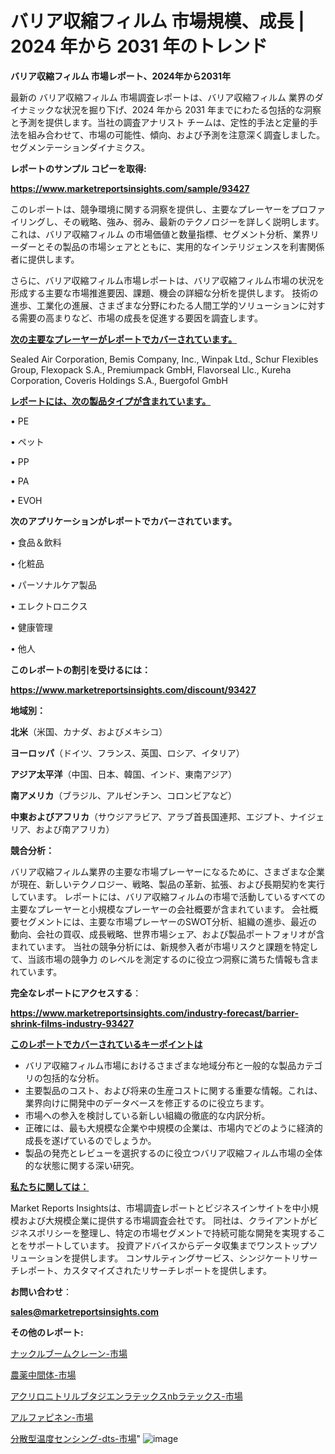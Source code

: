 # バリア収縮フィルム 市場規模、成長 | 2024 年から 2031 年のトレンド

<strong>バリア収縮フィルム 市場レポート、2024年から2031年</strong>

最新の バリア収縮フィルム 市場調査レポートは、バリア収縮フィルム 業界のダイナミックな状況を掘り下げ、2024 年から 2031 年までにわたる包括的な洞察と予測を提供します。当社の調査アナリスト チームは、定性的手法と定量的手法を組み合わせて、市場の可能性、傾向、および予測を注意深く調査しました。 セグメンテーションダイナミクス。



<strong>レポートのサンプル コピーを取得:</strong> <a href=https://www.marketreportsinsights.com/sample/93427>

<strong><u>https://www.marketreportsinsights.com/sample/93427</u></strong></a>

このレポートは、競争環境に関する洞察を提供し、主要なプレーヤーをプロファイリングし、その戦略、強み、弱み、最新のテクノロジーを詳しく説明します。 これは、バリア収縮フィルム の市場価値と数量指標、セグメント分析、業界リーダーとその製品の市場シェアとともに、実用的なインテリジェンスを利害関係者に提供します。

さらに、バリア収縮フィルム市場レポートは、バリア収縮フィルム市場の状況を形成する主要な市場推進要因、課題、機会の詳細な分析を提供します。 技術の進歩、工業化の進展、さまざまな分野にわたる人間工学的ソリューションに対する需要の高まりなど、市場の成長を促進する要因を調査します。



<strong><u>次の主要なプレーヤーがレポートでカバーされています。</u></strong>

Sealed Air Corporation, Bemis Company, Inc., Winpak Ltd., Schur Flexibles Group, Flexopack S.A., Premiumpack GmbH, Flavorseal Llc., Kureha Corporation, Coveris Holdings S.A., Buergofol GmbH



<strong><u><b>レポートには、次の製品タイプが含まれています。</b></u></strong>

• PE

• ペット

• PP

• PA

• EVOH



<strong><b>次のアプリケーションがレポートでカバーされています。</b></strong>

• 食品＆飲料

• 化粧品

• パーソナルケア製品

• エレクトロニクス

• 健康管理

• 他人



<strong><b>このレポートの割引を受けるには：</b></strong><a href=https://www.marketreportsinsights.com/discount/93427>

<strong><u>https://www.marketreportsinsights.com/discount/93427</u></strong></a>



<strong>地域別：</strong>



<strong>北米</strong>（米国、カナダ、およびメキシコ）



<strong>ヨーロッパ</strong>（ドイツ、フランス、英国、ロシア、イタリア）



<strong>アジア太平洋</strong>（中国、日本、韓国、インド、東南アジア）



<strong>南アメリカ</strong>（ブラジル、アルゼンチン、コロンビアなど）



<strong>中東およびアフリカ</strong>（サウジアラビア、アラブ首長国連邦、エジプト、ナイジェリア、および南アフリカ）



<strong>競合分析：</strong>

バリア収縮フィルム業界の主要な市場プレーヤーになるために、さまざまな企業が現在、新しいテクノロジー、戦略、製品の革新、拡張、および長期契約を実行しています。 レポートには、バリア収縮フィルムの市場で活動しているすべての主要なプレーヤーと小規模なプレーヤーの会社概要が含まれています。 会社概要セグメントには、主要な市場プレーヤーのSWOT分析、組織の進歩、最近の動向、会社の買収、成長戦略、世界市場シェア、および製品ポートフォリオが含まれています。 当社の競争分析には、新規参入者が市場リスクと課題を特定して、当該市場の競争力 のレベルを測定するのに役立つ洞察に満ちた情報も含まれています。



<strong>完全なレポートにアクセスする</strong>：

<a href=https://www.marketreportsinsights.com/industry-forecast/barrier-shrink-films-industry-93427>

<strong><u>https://www.marketreportsinsights.com/industry-forecast/barrier-shrink-films-industry-93427</u></strong></a>



<strong><u><b>このレポートでカバーされているキーポイントは</b></u></strong>
<ul>
  <li>バリア収縮フィルム市場におけるさまざまな地域分布と一般的な製品カテゴリの包括的な分析。</li>
  <li>主要製品のコスト、および将来の生産コストに関する重要な情報。これは、業界向けに開発中のデータベースを修正するのに役立ちます。</li>
  <li>市場への参入を検討している新しい組織の徹底的な内訳分析。</li>
  <li>正確には、最も大規模な企業や中規模の企業は、市場内でどのように経済的成長を遂げているのでしょうか。</li>
  <li>製品の発売とレビューを選択するのに役立つバリア収縮フィルム市場の全体的な状態に関する深い研究。</li>
</ul>


<strong><u><b>私たちに関しては：</b></u></strong>

Market Reports Insightsは、市場調査レポートとビジネスインサイトを中小規模および大規模企業に提供する市場調査会社です。 同社は、クライアントがビジネスポリシーを整理し、特定の市場セグメントで持続可能な開発を実現することをサポートしています。 投資アドバイスからデータ収集までワンストップソリューションを提供します。 コンサルティングサービス、シンジケートリサーチレポート、カスタマイズされたリサーチレポートを提供します。



<strong><b>お問い合わせ</b></strong>：

<a href=mailto:sales@marketreportsinsights.com>

<strong><u>sales@marketreportsinsights.com</u></strong></a>



<strong>その他のレポート:</strong>

<a href=https://www.linkedin.com/pulse/ナックルブームクレーン-市場-2023-新興市場-将来の動向と市場需要-ftm4f/>ナックルブームクレーン-市場</a>

<a href=https://www.linkedin.com/pulse/農薬中間体-市場-2023-競争分析と事業成長-2030-trend-tracking-toolbox-24-analysis-caezf/>農薬中間体-市場</a>

<a href=https://www.linkedin.com/pulse/アクリロニトリルブタジエンラテックスnbラテックス-市場-2023-年のダイナミクスとビジネストレンド-va3rf/>アクリロニトリルブタジエンラテックスnbラテックス-市場</a>

<a href=https://www.linkedin.com/pulse/アルファピネン-市場-2023-年のダイナミクスとビジネストレンド-2030-pr-news-hub-xee0c/>アルファピネン-市場</a>

<a href=https://www.linkedin.com/pulse/分散型温度センシング-dts-市場-2023-推進要因と成長機会-2030-q1qjf/>分散型温度センシング-dts-市場</a>"
![image](https://github.com/gayatriri2/Market-Trends/assets/166717496/59364b38-6cd9-4c15-9338-6b628ee0d0f8)
